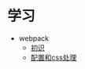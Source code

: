 # 学习

* webpack
    - [初识](learn-webpack/1.first.md)
    - [配置和css处理](learn-webpack/2.config_css.md)